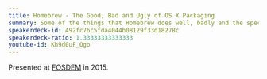 ```yaml
---
title: Homebrew - The Good, Bad and Ugly of OS X Packaging
summary: Some of the things that Homebrew does well, badly and the special challenges that OS X packagers need to deal with.
speakerdeck-id: 492fc76c5fda4044b08129f33d18278c
speakerdeck-ratio: 1.33333333333333
youtube-id: Kh9d0uF_Qgo
---
```

Presented at [FOSDEM](https://fosdem.org) in 2015.
